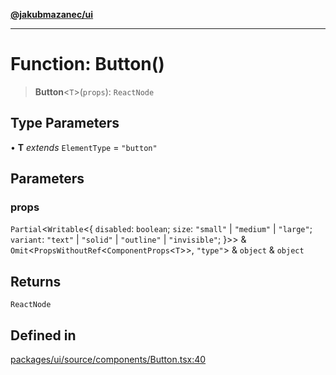 [**@jakubmazanec/ui**](../README.md)

---

# Function: Button()

> **Button**\<`T`\>(`props`): `ReactNode`

## Type Parameters

• **T** _extends_ `ElementType` = `"button"`

## Parameters

### props

`Partial`\<`Writable`\<\{ `disabled`: `boolean`; `size`: `"small"` \| `"medium"` \| `"large"`;
`variant`: `"text"` \| `"solid"` \| `"outline"` \| `"invisible"`; \}\>\> &
`Omit`\<`PropsWithoutRef`\<`ComponentProps`\<`T`\>\>, `"type"`\> & `object` & `object`

## Returns

`ReactNode`

## Defined in

[packages/ui/source/components/Button.tsx:40](https://github.com/jakubmazanec/tools/blob/0633c96618f3c6692ade528aee0f27ac091468a5/packages/ui/source/components/Button.tsx#L40)
